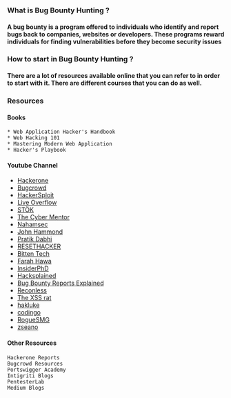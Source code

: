 ### What is Bug Bounty Hunting ?


#### A bug bounty is a program offered to individuals who identify and report bugs back to companies, websites or developers. These programs reward individuals for finding vulnerabilities before they become security issues

### How to start in Bug Bounty Hunting ?


#### There are a lot of resources available online that you can refer to in order to start with it. There are different courses that you can do as well.

### Resources 

#### Books 

````
* Web Application Hacker's Handbook
* Web Hacking 101 
* Mastering Modern Web Application 
* Hacker's Playbook 
````
#### Youtube Channel 

* [Hackerone](https://www.youtube.com/channel/UCsgzmECky2Q9lQMWzDwMhYw)
* [Bugcrowd](https://www.youtube.com/channel/UCo1NHk_bgbAbDBc4JinrXww)
* [HackerSploit](https://www.youtube.com/channel/UC0ZTPkdxlAKf-V33tqXwi3Q)
* [Live Overflow](https://www.youtube.com/channel/UClcE-kVhqyiHCcjYwcpfj9w)
* [STÖK](https://www.youtube.com/channel/UCQN2DsjnYH60SFBIA6IkNwg)
* [The Cyber Mentor](https://www.youtube.com/channel/UC0ArlFuFYMpEewyRBzdLHiw)
* [Nahamsec](https://www.youtube.com/channel/UCCZDt7MuC3Hzs6IH4xODLBw)
* [John Hammond](https://www.youtube.com/channel/UCVeW9qkBjo3zosnqUbG7CFw)
* [Pratik Dabhi](https://www.youtube.com/channel/UCszyA_7DVMz63bI30NW2a_g)
* [RESETHACKER](https://www.youtube.com/channel/UChQSrDKLm8NkSsgqZZYtKZA)
* [Bitten Tech](https://www.youtube.com/channel/UC3PsooDxvFG0aEBe4JVtAbg)
* [Farah Hawa](https://www.youtube.com/channel/UCq9IyPMXiwD8yBFHkxmN8zg)
* [InsiderPhD](https://www.youtube.com/channel/UCPiN9NPjIer8Do9gUFxKv7A)
* [Hacksplained](https://www.youtube.com/channel/UCyv6ItVqQPnlFFi2zLxlzXA)
* [Bug Bounty Reports Explained](https://www.youtube.com/channel/UCZDyl7G-Lq-EMVO8PfDFp9g)
* [Reconless](https://www.youtube.com/channel/UCCp25j1Zh9vc_WFm-nB9fhQ)
* [The XSS rat](https://www.youtube.com/channel/UCjBhClJ59W4hfUly51i11hg)
* [hakluke](https://www.youtube.com/channel/UCCzvz8jsulXm27Cd6k3vzyg)
* [codingo](https://www.youtube.com/channel/UCUfO02gdMDXgOJWdv_jiLMg)
* [RogueSMG](https://www.youtube.com/channel/UC855OCrjl7C3elK8VfEZoHw)
* [zseano](https://www.youtube.com/channel/UCCUFgj-52_ryvpQUacylRpg)


#### Other Resources 

````
Hackerone Reports
Bugcrowd Resources
Portswigger Academy
Intigriti Blogs
PentesterLab
Medium Blogs
````